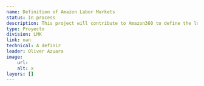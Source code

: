 ```yaml
---
name: Definition of Amazon Labor Markets
status: In process
description: This project will contribute to Amazon360 to define the location and main indicators of the jobs contemplated in the Amazon region
type: Proyecto
division: LMK
link: nan
technical: A definir
leader: Oliver Azuara
image: 
    url: 
    alt: x
layers: []
---
```

    